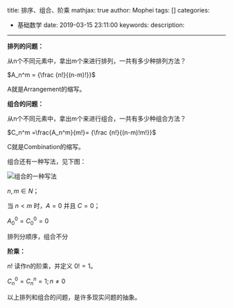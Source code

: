 title: 排序、组合、阶乘
mathjax: true
author: Mophei
tags: []
categories:
  - 基础数学
date: 2019-03-15 23:11:00
keywords:
description:
---
**排列的问题：**

从n个不同元素中，拿出m个来进行排列，一共有多少种排列方法？

$A_n^m = {\frac {n!}{(n-m)!}}$

A就是Arrangement的缩写。

**组合的问题：**

从n个不同元素中，拿出m个来进行组合，一共有多少种组合方法？

$C_n^m =\frac{A_n^m}{m!}= {\frac {n!}{(n-m)!m!}}$

C就是Combination的缩写。

组合还有一种写法，见下图：

![组合的一种写法](http://upload-images.jianshu.io/upload_images/2268630-1254417eb1c21be3.jpg?imageMogr2/auto-orient/strip%7CimageView2/2/w/1240)

$n,m∈N$；

当 $n<m$ 时，$A = 0$ 并且 $C = 0$；

$A_0^0 = C_0^0 = 0$

排列分顺序，组合不分

**阶乘：**

$n!$ 读作n的阶乘，并定义 $0! = 1$。

$C_n^0 = C_n^n = 1;n \neq 0$

以上排列和组合的问题，是许多现实问题的抽象。
